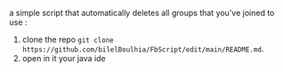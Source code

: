 a simple script that automatically deletes all groups that you've joined
to use :
1. clone the repo `git clone  https://github.com/bilelBoulhia/FbScript/edit/main/README.md`.
2. open in it your java ide

